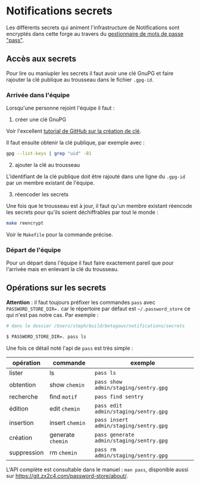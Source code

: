 # Notifications secrets

Les différents secrets qui animent l'infrastructure de Notifications
sont encryptés dans cette forge au travers du [gestionnaire de mots de
passe "pass"](https://www.passwordstore.org/).

## Accès aux secrets

Pour lire ou maniupler les secrets il faut avoir une clé GnuPG et
faire rajouter la clé publique au trousseau dans le fichier `.gpg-id`.

### Arrivée dans l'équipe

Lorsqu'une personne rejoint l'équipe il faut :

1. créer une clé GnuPG

Voir l'excellent [tutorial de GitHub sur la création de
clé](https://docs.github.com/en/authentication/managing-commit-signature-verification/generating-a-new-gpg-key).

Il faut ensuite obtenir la clé publique, par exemple avec :

```sh
gpg --list-keys | grep "uid" -B1
```

2. ajouter la clé au trousseau

L'identifiant de la clé publique doit être rajouté dans une ligne du
`.gpg-id` par un membre existant de l'équipe.

3. réencoder les secrets

Une fois que le trousseau est à jour, il faut qu'un membre existant
réencode les secrets pour qu'ils soient déchiffrables par tout le
monde :

```sh
make reencrypt
```

Voir le `Makefile` pour la commande précise.

### Départ de l'équipe

Pour un départ dans l'équipe il faut faire exactement pareil que pour
l'arrivée mais en enlevant la clé du trousseau.

## Opérations sur les secrets

**Attention** : il faut toujours préfixer les commandes `pass` avec
`PASSWORD_STORE_DIR=.` car le répertoire par défaut est
`~/.password_store` ce qui n'est pas notre cas. Par exemple :

```sh
# dans le dossier /Users/steph/build/betagouv/notifications/secrets

$ PASSWORD_STORE_DIR=. pass ls
```

Une fois ce détail noté l'api de `pass` est très simple :

| opération   | commande          | exemple                                  |
|-------------|-------------------|------------------------------------------|
| lister      | ls                | `pass ls`                                |
| obtention   | show `chemin`     | `pass show admin/staging/sentry.gpg`     |
| recherche   | find `motif`      | `pass find sentry`                       |
| édition     | edit `chemin`     | `pass edit admin/staging/sentry.gpg`     |
| insertion   | insert `chemin`   | `pass insert admin/staging/sentry.gpg`   |
| création    | generate `chemin` | `pass generate admin/staging/sentry.gpg` |
| suppression | rm `chemin`       | `pass rm admin/staging/sentry.gpg`       |

L'API complète est consultable dans le manuel : `man pass`,
disponible aussi sur https://git.zx2c4.com/password-store/about/.
